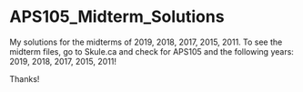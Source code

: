 # APS105_Midterm_Solutions

My solutions for the midterms of 2019, 2018, 2017, 2015, 2011.
To see the midterm files, go to Skule.ca and check for APS105 and the following years: 2019, 2018, 2017, 2015, 2011!

Thanks!
